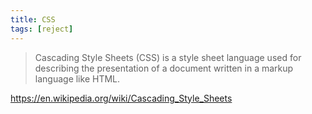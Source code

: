 ```yaml
---
title: CSS
tags: [reject]
---
```


> Cascading Style Sheets (CSS) is a style sheet language used for describing the
> presentation of a document written in a markup language like HTML.

<https://en.wikipedia.org/wiki/Cascading_Style_Sheets>
